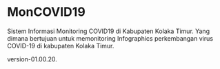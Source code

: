 # MonCOVID19

Sistem Informasi Monitoring COVID19 di Kabupaten Kolaka Timur. 
Yang dimana bertujuan untuk memonitoring Infographics perkembangan virus COVID-19 di kabupaten Kolaka Timur.






























































































version-01.00.20.
